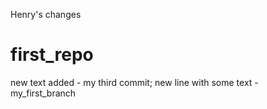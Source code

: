 
Henry's changes

# first_repo
new text added - my third commit;
new line with some text - my_first_branch
